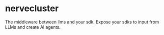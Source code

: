 # nervecluster
The middleware between llms and your sdk. Expose your sdks to input from LLMs and create AI agents.
